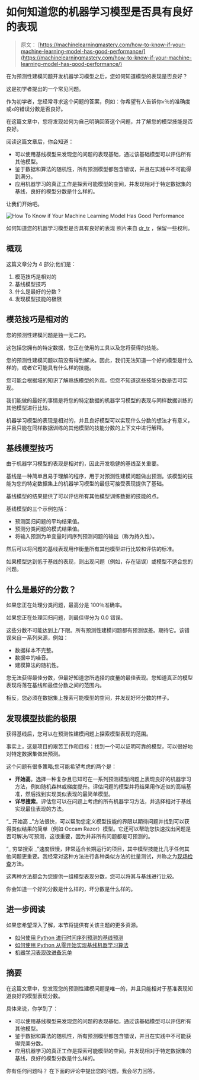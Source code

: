 # 如何知道您的机器学习模型是否具有良好的表现

> 原文： [https://machinelearningmastery.com/how-to-know-if-your-machine-learning-model-has-good-performance/](https://machinelearningmastery.com/how-to-know-if-your-machine-learning-model-has-good-performance/)

在为预测性建模问题开发机器学习模型之后，您如何知道模型的表现是否良好？

这是初学者提出的一个常见问题。

作为初学者，您经常寻求这个问题的答案，例如：你希望有人告诉你`x`％的准确度或`x`的错误分数是否良好。

在这篇文章中，您将发现如何为自己明确回答这个问题，并了解您的模型技能是否良好。

阅读这篇文章后，你会知道：

*   可以使用基线模型来发现您的问题的表现基础，通过该基础模型可以评估所有其他模型。
*   鉴于数据和算法的随机性，所有预测模型都包含错误，并且在实践中不可能得到满分。
*   应用机器学习的真正工作是探索可能模型的空间，并发现相对于特定数据集的基线，良好的模型分数是什么样的。

让我们开始吧。

![How To Know if Your Machine Learning Model Has Good Performance](img/fce679779921d9c17fdfb72087ac2a38.jpg)

如何知道您的机器学习模型是否具有良好的表现
照片来自 [dr_tr](https://www.flickr.com/photos/dr_tr/5418520924/) ，保留一些权利。

## 概观

这篇文章分为 4 部分;他们是：

1.  模范技巧是相对的
2.  基线模型技巧
3.  什么是最好的分数？
4.  发现模型技能的极限

## 模范技巧是相对的

您的预测性建模问题是独一无二的。

这包括您拥有的特定数据，您正在使用的工具以及您将获得的技能。

您的预测性建模问题以前没有得到解决。因此，我们无法知道一个好的模型是什么样的，或者它可能具有什么样的技能。

您可能会根据域的知识了解熟练模型的外观，但您不知道这些技能分数是否可实现。

我们能做的最好的事情是将您的特定数据的机器学习模型的表现与同样数据训练的其他模型进行比较。

机器学习模型的表现是相对的，并且良好模型可以实现什么分数的想法才有意义，并且只能在同样数据训练的其他模型的技能分数的上下文中进行解释。

## 基线模型技巧

由于机器学习模型的表现是相对的，因此开发稳健的基线至关重要。

基线是一种简单且易于理解的程序，用于对预测性建模问题做出预测。该模型的技能为您的特定数据集上的机器学习模型的最低可接受表现提供了基础。

基线模型的结果提供了可以评估所有其他模型训练数据的技能的点。

基线模型的三个示例包括：

*   预测回归问题的平均结果值。
*   预测分类问题的模式结果值。
*   将输入预测为单变量时间序列预测问题的输出（称为持久性）。

然后可以将问题的基线表现用作衡量所有其他模型进行比较和评估的标准。

如果模型达到低于基线的表现，则出现问题（例如，存在错误）或模型不适合您的问题。

## 什么是最好的分数？

如果您正在处理分类问题，最高分是 100％准确率。

如果您正在处理回归问题，则最佳得分为 0.0 错误。

这些分数不可能达到上/下限。所有预测性建模问题都有预测误差。期待它。该错误来自一系列来源，例如：

*   数据样本不完整。
*   数据中的噪音。
*   建模算法的随机性。

您无法获得最佳分数，但最好知道您所选择的度量的最佳表现。您知道真正的模型表现将落在基线和最佳分数之间的范围内。

相反，您必须在数据集上搜索可能模型的空间，并发现好坏分数的样子。

## 发现模型技能的极限

获得基线后，您可以在预测性建模问题上探索模型表现的范围。

事实上，这是项目的艰苦工作和目标：找到一个可以证明可靠的模型，可以很好地对特定数据集做出预测。

这个问题有很多策略;您可能希望考虑的两个是：

*   **开始高**。选择一种复杂且已知可在一系列预测模型问题上表现良好的机器学习方法，例如随机森林或梯度提升。评估问题的模型并将结果用作近似的高端基准，然后找到实现类似表现的最简单模型。
*   **详尽搜索**。评估您可以在问题上考虑的所有机器学习方法，并选择相对于基线实现最佳表现的方法。

“_ 开始高 _”方法很快，可以帮助您定义模型技能的界限以期待问题并找到可以获得类似结果的简单（例如 Occam Razor）模型。它还可以帮助您快速找出问题是否可解决/可预测，这很重要，因为并非所有问题都是可预测的。

“_ 穷举搜索 _”速度很慢，非常适合长期运行的项目，其中模型技能比几乎任何其他问题更重要。我经常对这种方法进行各种类似方法的批量测试，并称之为[现场检查](https://machinelearningmastery.com/why-you-should-be-spot-checking-algorithms-on-your-machine-learning-problems/)方法。

这两种方法都会为您提供一组模型表现分数，您可以将其与基线进行比较。

你会知道一个好的分数是什么样的，坏分数是什么样的。

## 进一步阅读

如果您希望深入了解，本节将提供有关该主题的更多资源。

*   [如何使用 Python 进行时间序列预测的基线预测](https://machinelearningmastery.com/persistence-time-series-forecasting-with-python/)
*   [如何使用 Python 从零开始实现基线机器学习算法](https://machinelearningmastery.com/implement-baseline-machine-learning-algorithms-scratch-python/)
*   [机器学习表现改进备忘单](https://machinelearningmastery.com/machine-learning-performance-improvement-cheat-sheet/)

## 摘要

在这篇文章中，您发现您的预测性建模问题是唯一的，并且只能相对于基准表现知道良好的模型表现分数。

具体来说，你学到了：

*   可以使用基线模型来发现您的问题的表现基础，通过该基础模型可以评估所有其他模型。
*   鉴于数据和算法的随机性，所有预测模型都包含错误，并且在实践中不可能获得完美分数。
*   应用机器学习的真正工作是探索可能模型的空间，并发现相对于特定数据集的基线，良好的模型分数是什么样的。

你有任何问题吗？
在下面的评论中提出您的问题，我会尽力回答。